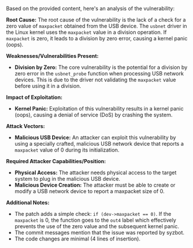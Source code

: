 Based on the provided content, here's an analysis of the vulnerability:

**Root Cause:**
The root cause of the vulnerability is the lack of a check for a zero value of `maxpacket` obtained from the USB device. The `usbnet` driver in the Linux kernel uses the `maxpacket` value in a division operation. If `maxpacket` is zero, it leads to a division by zero error, causing a kernel panic (oops).

**Weaknesses/Vulnerabilities Present:**
- **Division by Zero:** The core vulnerability is the potential for a division by zero error in the `usbnet_probe` function when processing USB network devices. This is due to the driver not validating the `maxpacket` value before using it in a division.

**Impact of Exploitation:**
- **Kernel Panic:** Exploitation of this vulnerability results in a kernel panic (oops), causing a denial of service (DoS) by crashing the system.

**Attack Vectors:**
- **Malicious USB Device:** An attacker can exploit this vulnerability by using a specially crafted, malicious USB network device that reports a `maxpacket` value of 0 during its initialization.

**Required Attacker Capabilities/Position:**
- **Physical Access:** The attacker needs physical access to the target system to plug in the malicious USB device.
- **Malicious Device Creation:** The attacker must be able to create or modify a USB network device to report a maxpacket size of 0.

**Additional Notes:**
- The patch adds a simple check: `if (dev->maxpacket == 0)`. If the `maxpacket` is 0, the function goes to the `out4` label which effectively prevents the use of the zero value and the subsequent kernel panic.
- The commit messages mention that the issue was reported by syzbot.
- The code changes are minimal (4 lines of insertion).
